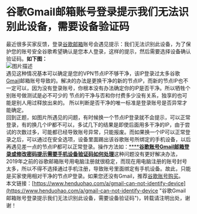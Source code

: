 # 谷歌Gmail邮箱账号登录提示我们无法识别此设备，需要设备验证码
最近很多买家反馈，登录[谷歌邮箱](https://www.henduohao.com/tag/google-mail "谷歌邮箱是Google的免费网络邮件服务，也是世界上用户量最多的邮箱。")账号会遇见提示：我们无法识别此设备，为了保护您的账号安全谷歌希望确认是您本人登录，这样的提示，然后需要选择设备确认验证码。
​
**如下图：**\
​
​
![图片描述](https://p3-juejin.byteimg.com/tos-cn-i-k3u1fbpfcp/53fdc523d939475faf8eb39012d6920c~tplv-k3u1fbpfcp-zoom-1.image)\
​
​
遇见这种情况基本可以确定是您的VPN节点IP不够干净，该IP登录过太多谷歌[Gmail](https://www.henduohao.com/tag/gmail "Gmail是Google的免费网络邮件服务，也是世界上用户量最多的邮箱。")邮箱账号导致的。
​
解决的办法是更换干净的新的节点IP，而新的节点IP也不一定可以，因为没有登录账号，你根本没有办法确定你的IP是否干净。
​
所以牺牲个别账号做测试是必不可少的
​
节点的干净与否和你付费多少没有关系，独享的也可能是别人用过释放出来的。
​
所以判断是否干净的唯一标准是登录账号是否异常才能确定。
​
\
​
​
回到正题，如图片所遇见的问题，有时候换一个节点IP登录就不会提示，可以正常登录，有的换几个IP都不可以，多试几下的结果是即使后面用多干净的IP，由于尝试的次数过多，可能都已经导致账号异常，只能报废。
​
而如果换一个IP可以正常登录之后，可以通过在安全选项，设备里面踢出该谷歌账号所绑定的手机设备，以后再遇见差一点的节点IP都可以正常登录。
​
操作方法如：[****](https://www.imbaex.com/jingdian/detail/index/id/104.html "谷歌账号Gmail邮箱登录或修改密码提示需要手机设备验证码如何处理")**[谷歌账号Gmail邮箱登录或修改密码提示需要手机设备验证码如何处理](https://www.henduohao.com/a/gmail-notice-phone-sms)**
​
这种问题没有更好解决办法，2019年之前的谷歌邮箱账号用电脑注册就很稳定，而现在用电脑注册的账号封号太多，所以不得不选择通过手机注册，导致账号里面绑定有手机设备。
​
故此，只能是买家使用相对干净的节点IP登录。如果您还没有Gmail，推荐[谷歌账号购买](https://www.henduohao.com/tag/buy-google-account "Gmail邮箱购买 谷歌邮箱购买 Gmail购买 Google账号购买")。
​
\
​
​
本文链接：[https://www.henduohao.com/a/gmail-can-not-identify-device](https://www.henduohao.com/a/gmail-can-not-identify-device "谷歌Gmail邮箱账号登录提示我们无法识别此设备，需要设备验证码")，转载请注明出处，谢谢！